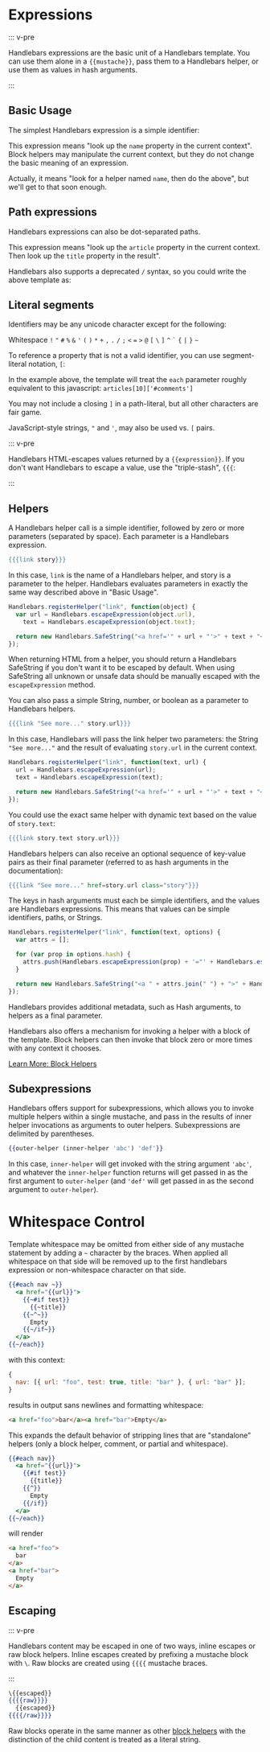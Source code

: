 # Expressions

::: v-pre

Handlebars expressions are the basic unit of a Handlebars template. You can use them alone in a `{{mustache}}`, pass
them to a Handlebars helper, or use them as values in hash arguments.

:::

## Basic Usage

The simplest Handlebars expression is a simple identifier:

<Example examplePage="/examples/simple-expressions" />

This expression means "look up the `name` property in the current context". Block helpers may manipulate the current
context, but they do not change the basic meaning of an expression.

Actually, it means "look for a helper named `name`, then do the above", but we'll get to that soon enough.

## Path expressions

Handlebars expressions can also be dot-separated paths.

<Example examplePage="/examples/path-expressions-dot" />

This expression means "look up the `article` property in the current context. Then look up the `title` property in the
result".

Handlebars also supports a deprecated `/` syntax, so you could write the above template as:

<Example examplePage="/examples/path-expressions-slash" />

## Literal segments

Identifiers may be any unicode character except for the following:

Whitespace `!` `"` `#` `%` `&` `'` `(` `)` `*` `+` `,` `.` `/` `;` `<` `=` `>` `@` `[` `\` `]` `^` `` ` `` `{` `|` `}`
`~`

To reference a property that is not a valid identifier, you can use segment-literal notation, `[`:

<Example examplePage="/examples/literal-segments" />

In the example above, the template will treat the `each` parameter roughly equivalent to this javascript:
`articles[10]['#comments']`

You may not include a closing `]` in a path-literal, but all other characters are fair game.

JavaScript-style strings, `"` and `'`, may also be used vs. `[` pairs.

::: v-pre

Handlebars HTML-escapes values returned by a `{{expression}}`. If you don't want Handlebars to escape a value, use the
"triple-stash", `{{{`:

:::

<Example examplePage="/examples/html-escaping" showInputOutput="true" />

## Helpers

A Handlebars helper call is a simple identifier, followed by zero or more parameters (separated by space). Each
parameter is a Handlebars expression.

```handlebars
{{{link story}}}
```

In this case, `link` is the name of a Handlebars helper, and story is a parameter to the helper. Handlebars evaluates
parameters in exactly the same way described above in "Basic Usage".

```js
Handlebars.registerHelper("link", function(object) {
  var url = Handlebars.escapeExpression(object.url),
    text = Handlebars.escapeExpression(object.text);

  return new Handlebars.SafeString("<a href='" + url + "'>" + text + "</a>");
});
```

When returning HTML from a helper, you should return a Handlebars SafeString if you don't want it to be escaped by
default. When using SafeString all unknown or unsafe data should be manually escaped with the `escapeExpression` method.

You can also pass a simple String, number, or boolean as a parameter to Handlebars helpers.

```handlebars
{{{link "See more..." story.url}}}
```

In this case, Handlebars will pass the link helper two parameters: the String `"See more..."` and the result of
evaluating `story.url` in the current context.

```js
Handlebars.registerHelper("link", function(text, url) {
  url = Handlebars.escapeExpression(url);
  text = Handlebars.escapeExpression(text);

  return new Handlebars.SafeString("<a href='" + url + "'>" + text + "</a>");
});
```

You could use the exact same helper with dynamic text based on the value of `story.text`:

```handlebars
{{{link story.text story.url}}}
```

Handlebars helpers can also receive an optional sequence of key-value pairs as their final parameter (referred to as
hash arguments in the documentation):

```handlebars
{{{link "See more..." href=story.url class="story"}}}
```

The keys in hash arguments must each be simple identifiers, and the values are Handlebars expressions. This means that
values can be simple identifiers, paths, or Strings.

```js
Handlebars.registerHelper("link", function(text, options) {
  var attrs = [];

  for (var prop in options.hash) {
    attrs.push(Handlebars.escapeExpression(prop) + '="' + Handlebars.escapeExpression(options.hash[prop]) + '"');
  }

  return new Handlebars.SafeString("<a " + attrs.join(" ") + ">" + Handlebars.escapeExpression(text) + "</a>");
});
```

Handlebars provides additional metadata, such as Hash arguments, to helpers as a final parameter.

Handlebars also offers a mechanism for invoking a helper with a block of the template. Block helpers can then invoke
that block zero or more times with any context it chooses.

[Learn More: Block Helpers](block_helpers.html)

## Subexpressions

Handlebars offers support for subexpressions, which allows you to invoke multiple helpers within a single mustache, and
pass in the results of inner helper invocations as arguments to outer helpers. Subexpressions are delimited by
parentheses.

```handlebars
{{outer-helper (inner-helper 'abc') 'def'}}
```

In this case, `inner-helper` will get invoked with the string argument `'abc'`, and whatever the `inner-helper` function
returns will get passed in as the first argument to `outer-helper` (and `'def'` will get passed in as the second
argument to `outer-helper`).

# Whitespace Control

Template whitespace may be omitted from either side of any mustache statement by adding a `~` character by the braces.
When applied all whitespace on that side will be removed up to the first handlebars expression or non-whitespace
character on that side.

```handlebars
{{#each nav ~}}
  <a href="{{url}}">
    {{~#if test}}
      {{~title}}
    {{~^~}}
      Empty
    {{~/if~}}
  </a>
{{~/each}}
```

with this context:

```js
{
  nav: [{ url: "foo", test: true, title: "bar" }, { url: "bar" }];
}
```

results in output sans newlines and formatting whitespace:

```html
<a href="foo">bar</a><a href="bar">Empty</a>
```

This expands the default behavior of stripping lines that are "standalone" helpers (only a block helper, comment, or
partial and whitespace).

```handlebars
{{#each nav}}
  <a href="{{url}}">
    {{#if test}}
      {{title}}
    {{^}}
      Empty
    {{/if}}
  </a>
{{~/each}}
```

will render

```html
<a href="foo">
  bar
</a>
<a href="bar">
  Empty
</a>
```

## Escaping

::: v-pre

Handlebars content may be escaped in one of two ways, inline escapes or raw block helpers. Inline escapes created by
prefixing a mustache block with `\`. Raw blocks are created using `{{{{` mustache braces.

:::

```handlebars
\{{escaped}}
{{{{raw}}}}
  {{escaped}}
{{{{/raw}}}}
```

Raw blocks operate in the same manner as other [block helpers](block_helpers.html) with the distinction of the child
content is treated as a literal string.
